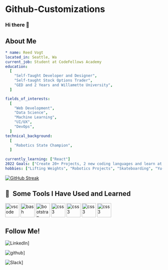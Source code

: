 # Github-Customizations
### Hi there 👋

## About Me

```yaml
* name: Reed Vogt
located_in: Seattle, Wa
current_job: Student at CodeFellows Academy
education:
  [
    "Self-Taught Developer and Designer",
    "Self-taught Stock Options Trader",
    "GED and 2 Years and Willamette University",
  ]

fields_of_interests:
  [
    "Web Development",
    "Data Science",
    "Machine Learning",
    "UI/UX",
    "DevOps",
  ]
technical_background:
  [
    "Robotics State Champion",
  ]
  
currently_learning: ["React"]
2022 Goals: ["Create 20+ Projects, 2 new coding languages and learn at least 5 new Technologies."]
hobbies: ["Lifting Weights", "Robotics Projects", "Skateboarding", "Yu-Gi-Oh"] *
```
[![GitHub Streak](https://github-readme-streak-stats.herokuapp.com?user=reedoooo&theme=dark&date_format=j%20M%5B%20Y%5D)](https://git.io/streak-stats)

<h2> 🚀 &nbsp;Some Tools I Have Used and Learned</h2>
<p align="left">
<img src="https://cdn.jsdelivr.net/gh/devicons/devicon/icons/vscode/vscode-original.svg" alt="vscode" width="45" height="45"/>
<img src="https://cdn.jsdelivr.net/gh/devicons/devicon/icons/bash/bash-original.svg" alt="bash" width="45" height="45"/>
<img src="https://cdn.jsdelivr.net/gh/devicons/devicon/icons/bootstrap/bootstrap-original.svg" alt="bootstrap" width="45" height="45"/>
<img src="https://cdn.jsdelivr.net/gh/devicons/devicon/icons/mongodb/mongodb-original.svg" alt="css3" width="45" height="45"/>
<img src="https://cdn.jsdelivr.net/gh/devicons/devicon/icons/react/react-original.svg" alt="css3" width="45" height="45"/>
<img src="https://cdn.jsdelivr.net/gh/devicons/devicon/icons/auth0/auth0-original.svg" alt="css3" width="45" height="45"/>
<img src="https://cdn.jsdelivr.net/gh/devicons/devicon/icons/express/express-original.svg" alt="css3" width="45" height="45"/>

## Follow Me!

![LinkedIn](https://img.shields.io/badge/LinkedIn-0077B5?style=for-the-badge&logo=linkedin&logoColor=white)]

![github](https://img.shields.io/badge/GitHub-000000?style=for-the-badge&logo=GitHub&logoColor=white)]

![Slack](https://img.shields.io/badge/Slack-4A154B?style=for-the-badge&logo=slack&logoColor=white)]

<!-- Icon: https://devicon.dev/
**reedoooo/reedoooo** is a ✨ _special_ ✨ repository because its `README.md` (this file) appears on your GitHub profile.

Here are some ideas to get you started:

- 🔭 I’m currently working on ...
- 🌱 I’m currently learning ...
- 👯 I’m looking to collaborate on ...
- 🤔 I’m looking for help with ...
- 💬 Ask me about ...
- 📫 How to reach me: ...
- 😄 Pronouns: ...
- ⚡ Fun fact: ...
-->
